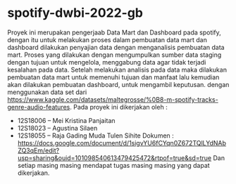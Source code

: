 # spotify-dwbi-2022-gb
Proyek ini merupakan pengerjaab Data Mart dan Dashboard pada spotify, dengan itu untuk melakukan proses dalam pembuatan data mart dan dashboard dilakukan penyajian data dengan menganalisis pembuatan data mart. Proses yang dilakukan dengan mengumpulkan sumber data staging dengan tujuan untuk mengelola, menggabung data agar tidak terjadi kesalahan pada data.
Setelah melakukan analisis pada data maka dilakukan pembuatan data mart untuk memenuhi tujuan dan manfaat lalu kemudian akan dilakukan pembuatan dashboard, untuk mengambil keputusan. dengan menggunakan data set dari https://www.kaggle.com/datasets/maltegrosse/%0B8-m-spotify-tracks-genre-audio-features. 
Pada proyek ini dikerjakan oleh : 
+ 12S18006  – Mei Kristina Panjaitan
+ 12S18023 – Agustina Silaen
+ 12S18055 – Raja Gading Muda Tulen Sihite
Dokumen : https://docs.google.com/document/d/1sigvYU6fCYqn0Z672TQlLYdNAbZQ3qEm/edit?usp=sharing&ouid=101098540613479425472&rtpof=true&sd=true
Dan setiap masing masing mendapat tugas masing masing yang dapat dikerjakan. 


